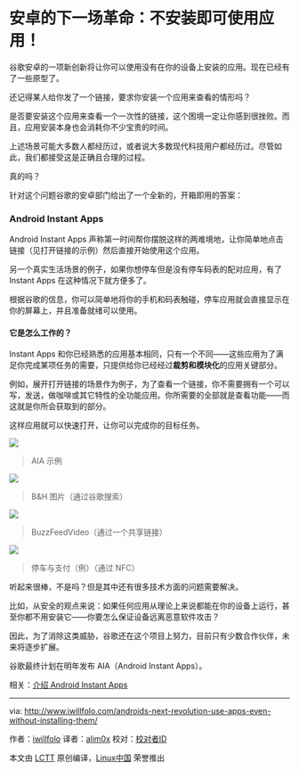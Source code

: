 安卓的下一场革命：不安装即可使用应用！
===================================================================


谷歌安卓的一项新创新将让你可以使用没有在你的设备上安装的应用。现在已经有了一些原型了。

还记得某人给你发了一个链接，要求你安装一个应用来查看的情形吗？

是否要安装这个应用来查看一个一次性的链接，这个困境一定让你感到很挫败。而且，应用安装本身也会消耗你不少宝贵的时间。

上述场景可能大多数人都经历过，或者说大多数现代科技用户都经历过。尽管如此，我们都接受这是正确且合理的过程。

真的吗？

针对这个问题谷歌的安卓部门给出了一个全新的，开箱即用的答案：

### Android Instant Apps

Android Instant Apps 声称第一时间帮你摆脱这样的两难境地，让你简单地点击链接（见打开链接的示例）然后直接开始使用这个应用。

另一个真实生活场景的例子，如果你想停车但是没有停车码表的配对应用，有了 Instant Apps 在这种情况下就方便多了。

根据谷歌的信息，你可以简单地将你的手机和码表触碰，停车应用就会直接显示在你的屏幕上，并且准备就绪可以使用。

#### 它是怎么工作的？

Instant Apps 和你已经熟悉的应用基本相同，只有一个不同——这些应用为了满足你完成某项任务的需要，只提供给你已经经过**裁剪和模块化**的应用关键部分。

例如，展开打开链接的场景作为例子，为了查看一个链接，你不需要拥有一个可以写，发送，做咖啡或其它特性的全功能应用。你所需要的全部就是查看功能——而这就是你所会获取到的部分。

这样应用就可以快速打开，让你可以完成你的目标任务。

![](http://www.iwillfolo.com/wordpress/wp-content/uploads/2016/05/AIA-demo.jpg)
>AIA 示例

![](https://4.bp.blogspot.com/-p5WOrD6wVy8/VzyIpsDqULI/AAAAAAAADD0/xbtQjurJZ6EEji_MPaY1sLK5wVkXSvxJgCKgB/s800/B%2526H%2B-%2BDevice%2B%2528Final%2529.gif)
>B&H 图片（通过谷歌搜索）

![](https://2.bp.blogspot.com/-q5ApCzECuNA/VzyKa9l0t2I/AAAAAAAADEI/nYhhMClDl5Y3qL5-wiOb2J2QjtGWwbF2wCLcB/s800/BuzzFeed-Device-Install%2B%2528Final%2529.gif)
>BuzzFeedVideo（通过一个共享链接）

![](https://2.bp.blogspot.com/-mVhKMMzhxms/VzyKg25ihBI/AAAAAAAADEM/dJN6_8H7qkwRyulCF7Yr2234-GGUXzC6ACLcB/s800/Park%2Band%2BPay%2B-%2BDevice%2Bwith%2BMeter%2B%2528Final%2529.gif)
>停车与支付（例）（通过 NFC）


听起来很棒，不是吗？但是其中还有很多技术方面的问题需要解决。

比如，从安全的观点来说：如果任何应用从理论上来说都能在你的设备上运行，甚至你都不用安装它——你要怎么保证设备远离恶意软件攻击？

因此，为了消除这类威胁，谷歌还在这个项目上努力，目前只有少数合作伙伴，未来将逐步扩展。

谷歌最终计划在明年发布 AIA（Android Instant Apps）。

相关：[介绍 Android Instant Apps][1]

--------------------------------------------------------------------------------

via: http://www.iwillfolo.com/androids-next-revolution-use-apps-even-without-installing-them/

作者：[iwillfolo][a]
译者：[alim0x](https://github.com/alim0x)
校对：[校对者ID](https://github.com/校对者ID)

本文由 [LCTT](https://github.com/LCTT/TranslateProject) 原创编译，[Linux中国](https://linux.cn/) 荣誉推出

[a]: http://www.iwillfolo.com
[1]: http://android-developers.blogspot.co.il/2016/05/android-instant-apps-evolving-apps.html?utm_source=feedburner&utm_medium=feed&utm_campaign=Feed:+blogspot/hsDu+%28Android+Developers+Blog%29
